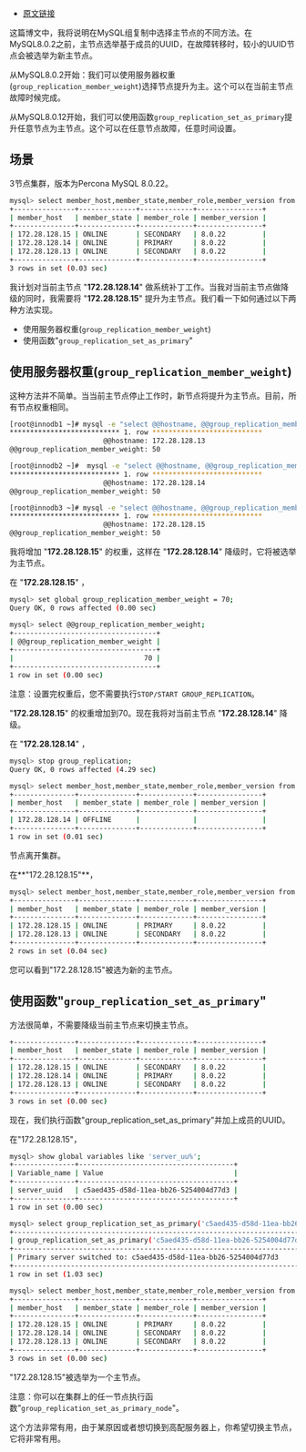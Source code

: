 - [原文链接](https://www.percona.com/blog/2021/01/11/mysql-group-replication-how-to-elect-the-new-primary-node/)

这篇博文中，我将说明在MySQL组复制中选择主节点的不同方法。在MySQL8.0.2之前，主节点选举基于成员的UUID，在故障转移时，较小的UUID节点会被选举为新主节点。

从MySQL8.0.2开始：我们可以使用服务器权重(`group_replication_member_weight`)选择节点提升为主。这个可以在当前主节点故障时候完成。

从MySQL8.0.12开始，我们可以使用函数`group_replication_set_as_primary`提升任意节点为主节点。这个可以在任意节点故障，任意时间设置。

## 场景

3节点集群，版本为Percona MySQL 8.0.22。

```bash
mysql> select member_host,member_state,member_role,member_version from performance_schema.replication_group_members;
+---------------+--------------+-------------+----------------+
| member_host   | member_state | member_role | member_version |
+---------------+--------------+-------------+----------------+
| 172.28.128.15 | ONLINE       | SECONDARY   | 8.0.22         |
| 172.28.128.14 | ONLINE       | PRIMARY     | 8.0.22         |
| 172.28.128.13 | ONLINE       | SECONDARY   | 8.0.22         |
+---------------+--------------+-------------+----------------+
3 rows in set (0.03 sec)
```

我计划对当前主节点 "**172.28.128.14**" 做系统补丁工作。当我对当前主节点做降级的同时，我需要将 "**172.28.128.15**" 提升为主节点。我们看一下如何通过以下两种方法实现。

- 使用服务器权重(`group_replication_member_weight`)
- 使用函数"`group_replication_set_as_primary`"

## 使用服务器权重(`group_replication_member_weight`)

这种方法并不简单。当当前主节点停止工作时，新节点将提升为主节点。目前，所有节点权重相同。

```bash
[root@innodb1 ~]# mysql -e "select @@hostname, @@group_replication_member_weight\G"
*************************** 1. row ***************************
                       @@hostname: 172.28.128.13
@@group_replication_member_weight: 50

[root@innodb2 ~]#  mysql -e "select @@hostname, @@group_replication_member_weight\G"
*************************** 1. row ***************************
                       @@hostname: 172.28.128.14
@@group_replication_member_weight: 50

[root@innodb3 ~]# mysql -e "select @@hostname, @@group_replication_member_weight\G"
*************************** 1. row ***************************
                       @@hostname: 172.28.128.15
@@group_replication_member_weight: 50
```

我将增加 "**172.28.128.15**" 的权重，这样在 "**172.28.128.14**" 降级时，它将被选举为主节点。

在 "**172.28.128.15**" ，

```bash
mysql> set global group_replication_member_weight = 70;
Query OK, 0 rows affected (0.00 sec)

mysql> select @@group_replication_member_weight;
+-----------------------------------+
| @@group_replication_member_weight |
+-----------------------------------+
|                                70 |
+-----------------------------------+
1 row in set (0.00 sec)
```

注意：设置完权重后，您不需要执行`STOP/START GROUP_REPLICATION`。

"**172.28.128.15**" 的权重增加到70。现在我将对当前主节点 "**172.28.128.14**" 降级。

在 "**172.28.128.14**" ，

```bash
mysql> stop group_replication;
Query OK, 0 rows affected (4.29 sec)

mysql> select member_host,member_state,member_role,member_version from performance_schema.replication_group_members;
+---------------+--------------+-------------+----------------+
| member_host   | member_state | member_role | member_version |
+---------------+--------------+-------------+----------------+
| 172.28.128.14 | OFFLINE      |             |                |
+---------------+--------------+-------------+----------------+
1 row in set (0.01 sec)
```

节点离开集群。

在**"172.28.128.15"**，

```bash
mysql> select member_host,member_state,member_role,member_version from performance_schema.replication_group_members;
+---------------+--------------+-------------+----------------+
| member_host   | member_state | member_role | member_version |
+---------------+--------------+-------------+----------------+
| 172.28.128.15 | ONLINE       | PRIMARY     | 8.0.22         |
| 172.28.128.13 | ONLINE       | SECONDARY   | 8.0.22         |
+---------------+--------------+-------------+----------------+
2 rows in set (0.04 sec)
```

您可以看到"172.28.128.15"被选为新的主节点。

## 使用函数"`group_replication_set_as_primary`"

方法很简单，不需要降级当前主节点来切换主节点。

```bash
+---------------+--------------+-------------+----------------+
| member_host   | member_state | member_role | member_version |
+---------------+--------------+-------------+----------------+
| 172.28.128.15 | ONLINE       | SECONDARY   | 8.0.22         |
| 172.28.128.14 | ONLINE       | PRIMARY     | 8.0.22         |
| 172.28.128.13 | ONLINE       | SECONDARY   | 8.0.22         |
+---------------+--------------+-------------+----------------+
3 rows in set (0.00 sec)
```

现在，我们执行函数"group_replication_set_as_primary"并加上成员的UUID。

在"172.28.128.15"，

```bash
mysql> show global variables like 'server_uu%';
+---------------+--------------------------------------+
| Variable_name | Value                                |
+---------------+--------------------------------------+
| server_uuid   | c5aed435-d58d-11ea-bb26-5254004d77d3 |
+---------------+--------------------------------------+
1 row in set (0.00 sec)

mysql> select group_replication_set_as_primary('c5aed435-d58d-11ea-bb26-5254004d77d3');
+--------------------------------------------------------------------------+
| group_replication_set_as_primary('c5aed435-d58d-11ea-bb26-5254004d77d3') |
+--------------------------------------------------------------------------+
| Primary server switched to: c5aed435-d58d-11ea-bb26-5254004d77d3         |
+--------------------------------------------------------------------------+
1 row in set (1.03 sec)

mysql> select member_host,member_state,member_role,member_version from performance_schema.replication_group_members;
+---------------+--------------+-------------+----------------+
| member_host   | member_state | member_role | member_version |
+---------------+--------------+-------------+----------------+
| 172.28.128.15 | ONLINE       | PRIMARY     | 8.0.22         |
| 172.28.128.14 | ONLINE       | SECONDARY   | 8.0.22         |
| 172.28.128.13 | ONLINE       | SECONDARY   | 8.0.22         |
+---------------+--------------+-------------+----------------+
3 rows in set (0.00 sec)
```

"172.28.128.15"被选举为一个主节点。

注意：你可以在集群上的任一节点执行函数"`group_replication_set_as_primary_node`"。

这个方法非常有用，由于某原因或者想切换到高配服务器上，你希望切换主节点，它将非常有用。
